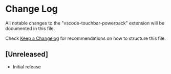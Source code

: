 # Change Log
All notable changes to the "vscode-touchbar-powerpack" extension will be documented in this file.

Check [Keep a Changelog](http://keepachangelog.com/) for recommendations on how to structure this file.

## [Unreleased]
- Initial release